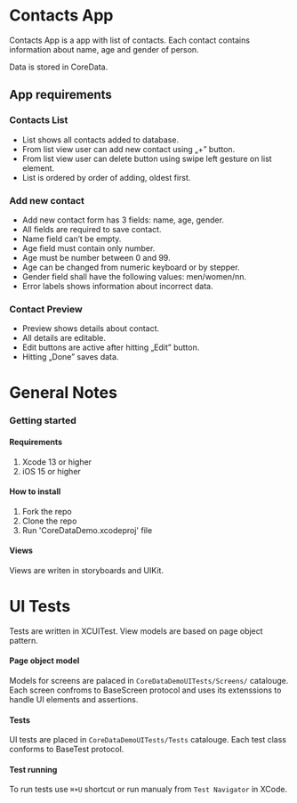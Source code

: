 # Contacts App

Contacts App is a app with list of contacts. Each contact contains information about name, age and gender of person. 

Data is stored in CoreData.

## App requirements

### Contacts List
* List shows all contacts added to database.
* From list view user can add new contact using „+” button.
* From list view user can delete button using swipe left gesture on list element.
* List is ordered by order of adding, oldest first.

### Add new contact
* Add new contact form has 3 fields: name, age, gender.
* All fields are required to save contact.
* Name field can’t be empty.
* Age field must contain only number.
* Age must be number between 0 and 99.
* Age can be changed from numeric keyboard or by stepper. 
* Gender field shall have the following values: men/women/nn.
* Error labels shows information about incorrect data.

### Contact Preview
* Preview shows details about contact.
* All details are editable.
* Edit buttons are active after hitting „Edit” button.
* Hitting „Done” saves data.

# General Notes

### Getting started

#### Requirements
1. Xcode 13 or higher
2. iOS 15 or higher

#### How to install
1. Fork the repo
2. Clone the repo
3. Run 'CoreDataDemo.xcodeproj' file

#### Views

Views are writen in storyboards and UIKit.

# UI Tests

Tests are written in XCUITest. View models are based on page object pattern.

#### Page object model

Models for screens are palaced in `CoreDataDemoUITests/Screens/` catalouge. Each screen confroms to BaseScreen protocol and uses its extenssions to handle UI elements and assertions.

#### Tests

UI tests are placed in `CoreDataDemoUITests/Tests` catalouge. Each test class conforms to BaseTest protocol.

#### Test running

To run tests use `⌘+U` shortcut or run manualy from `Test Navigator` in XCode.

